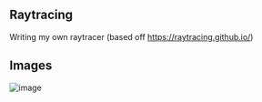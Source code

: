 ## Raytracing
Writing my own raytracer (based off https://raytracing.github.io/)

## Images
![image](https://github.com/JasonGrace2282/raytracing/assets/110117391/7dbee9f9-4bec-467d-9ca6-abdb30e331cc)

